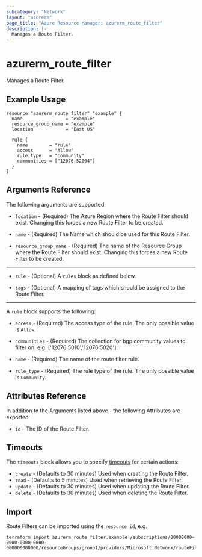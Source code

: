 ```yaml
---
subcategory: "Network"
layout: "azurerm"
page_title: "Azure Resource Manager: azurerm_route_filter"
description: |-
  Manages a Route Filter.
---
```


# azurerm_route_filter

Manages a Route Filter.

## Example Usage

```hcl
resource "azurerm_route_filter" "example" {
  name                = "example"
  resource_group_name = "example"
  location            = "East US"

  rule {
    name        = "rule"
    access      = "Allow"
    rule_type   = "Community"
    communities = ["12076:52004"]
  }
}
```

## Arguments Reference

The following arguments are supported:

* `location` - (Required) The Azure Region where the Route Filter should exist. Changing this forces a new Route Filter to be created.

* `name` - (Required) The Name which should be used for this Route Filter.

* `resource_group_name` - (Required) The name of the Resource Group where the Route Filter should exist. Changing this forces a new Route Filter to be created.

---

* `rule` - (Optional) A `rules` block as defined below.

* `tags` - (Optional) A mapping of tags which should be assigned to the Route Filter.

---

A `rule` block supports the following:

* `access` - (Required) The access type of the rule. The only possible value is `Allow`.

* `communities` - (Required) The collection for bgp community values to filter on. e.g. ['12076:5010','12076:5020'].

* `name` - (Required) The name of the route filter rule.

* `rule_type` - (Required) The rule type of the rule. The only possible value is `Community`.

## Attributes Reference

In addition to the Arguments listed above - the following Attributes are exported: 

* `id` - The ID of the Route Filter.

## Timeouts

The `timeouts` block allows you to specify [timeouts](https://www.terraform.io/language/resources/syntax#operation-timeouts) for certain actions:

* `create` - (Defaults to 30 minutes) Used when creating the Route Filter.
* `read` - (Defaults to 5 minutes) Used when retrieving the Route Filter.
* `update` - (Defaults to 30 minutes) Used when updating the Route Filter.
* `delete` - (Defaults to 30 minutes) Used when deleting the Route Filter.

## Import

Route Filters can be imported using the `resource id`, e.g.

```shell
terraform import azurerm_route_filter.example /subscriptions/00000000-0000-0000-0000-000000000000/resourceGroups/group1/providers/Microsoft.Network/routeFilters/routeFilter1
```
